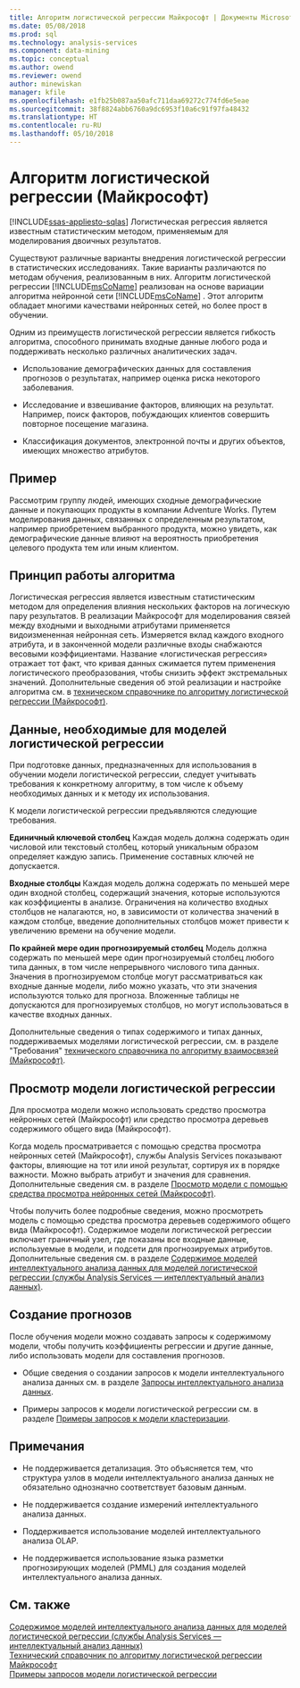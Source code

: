 ```yaml
---
title: Алгоритм логистической регрессии Майкрософт | Документы Microsoft
ms.date: 05/08/2018
ms.prod: sql
ms.technology: analysis-services
ms.component: data-mining
ms.topic: conceptual
ms.author: owend
ms.reviewer: owend
author: minewiskan
manager: kfile
ms.openlocfilehash: e1fb25b087aa50afc711daa69272c774fd6e5eae
ms.sourcegitcommit: 38f8824abb6760a9dc6953f10a6c91f97fa48432
ms.translationtype: HT
ms.contentlocale: ru-RU
ms.lasthandoff: 05/10/2018
---
```

# <a name="microsoft-logistic-regression-algorithm"></a>Алгоритм логистической регрессии (Майкрософт)
[!INCLUDE[ssas-appliesto-sqlas](../../includes/ssas-appliesto-sqlas.md)]
  Логистическая регрессия является известным статистическим методом, применяемым для моделирования двоичных результатов.  
  
 Существуют различные варианты внедрения логистической регрессии в статистических исследованиях. Такие варианты различаются по методам обучения, реализованным в них. Алгоритм логистической регрессии [!INCLUDE[msCoName](../../includes/msconame-md.md)] реализован на основе вариации алгоритма нейронной сети [!INCLUDE[msCoName](../../includes/msconame-md.md)] . Этот алгоритм обладает многими качествами нейронных сетей, но более прост в обучении.  
  
 Одним из преимуществ логистической регрессии является гибкость алгоритма, способного принимать входные данные любого рода и поддерживать несколько различных аналитических задач.  
  
-   Использование демографических данных для составления прогнозов о результатах, например оценка риска некоторого заболевания.  
  
-   Исследование и взвешивание факторов, влияющих на результат. Например, поиск факторов, побуждающих клиентов совершить повторное посещение магазина.  
  
-   Классификация документов, электронной почты и других объектов, имеющих множество атрибутов.  
  
## <a name="example"></a>Пример  
 Рассмотрим группу людей, имеющих сходные демографические данные и покупающих продукты в компании Adventure Works. Путем моделирования данных, связанных с определенным результатом, например приобретением выбранного продукта, можно увидеть, как демографические данные влияют на вероятность приобретения целевого продукта тем или иным клиентом.  
  
## <a name="how-the-algorithm-works"></a>Принцип работы алгоритма  
 Логистическая регрессия является известным статистическим методом для определения влияния нескольких факторов на логическую пару результатов. В реализации Майкрософт для моделирования связей между входными и выходными атрибутами применяется видоизмененная нейронная сеть. Измеряется вклад каждого входного атрибута, и в законченной модели различные входы снабжаются весовыми коэффициентами. Название «логистическая регрессия» отражает тот факт, что кривая данных сжимается путем применения логистического преобразования, чтобы снизить эффект экстремальных значений. Дополнительные сведения об этой реализации и настройке алгоритма см. в [техническом справочнике по алгоритму логистической регрессии (Майкрософт)](../../analysis-services/data-mining/microsoft-logistic-regression-algorithm-technical-reference.md).  
  
## <a name="data-required-for-logistic-regression-models"></a>Данные, необходимые для моделей логистической регрессии  
 При подготовке данных, предназначенных для использования в обучении модели логистической регрессии, следует учитывать требования к конкретному алгоритму, в том числе к объему необходимых данных и к методу их использования.  
  
 К модели логистической регрессии предъявляются следующие требования.  
  
 **Единичный ключевой столбец** Каждая модель должна содержать один числовой или текстовый столбец, который уникальным образом определяет каждую запись. Применение составных ключей не допускается.  
  
 **Входные столбцы** Каждая модель должна содержать по меньшей мере один входной столбец, содержащий значения, которые используются как коэффициенты в анализе. Ограничения на количество входных столбцов не налагаются, но, в зависимости от количества значений в каждом столбце, введение дополнительных столбцов может привести к увеличению времени на обучение модели.  
  
 **По крайней мере один прогнозируемый столбец** Модель должна содержать по меньшей мере один прогнозируемый столбец любого типа данных, в том числе непрерывного числового типа данных. Значения в прогнозируемом столбце могут рассматриваться как входные данные модели, либо можно указать, что эти значения используются только для прогноза. Вложенные таблицы не допускаются для прогнозируемых столбцов, но могут использоваться в качестве входных данных.  
  
 Дополнительные сведения о типах содержимого и типах данных, поддерживаемых моделями логистической регрессии, см. в разделе "Требования" [технического справочника по алгоритму взаимосвязей (Майкрософт)](../../analysis-services/data-mining/microsoft-logistic-regression-algorithm-technical-reference.md).  
  
## <a name="viewing-a-logistic-regression-model"></a>Просмотр модели логистической регрессии  
 Для просмотра модели можно использовать средство просмотра нейронных сетей (Майкрософт) или средство просмотра деревьев содержимого общего вида (Майкрософт).  
  
 Когда модель просматривается с помощью средства просмотра нейронных сетей (Майкрософт), службы Analysis Services показывают факторы, влияющие на тот или иной результат, сортируя их в порядке важности. Можно выбрать атрибут и значения для сравнения. Дополнительные сведения см. в разделе [Просмотр модели с помощью средства просмотра нейронных сетей (Майкрософт)](../../analysis-services/data-mining/browse-a-model-using-the-microsoft-neural-network-viewer.md).  
  
 Чтобы получить более подробные сведения, можно просмотреть модель с помощью средства просмотра деревьев содержимого общего вида (Майкрософт). Содержимое модели логистической регрессии включает граничный узел, где показаны все входные данные, используемые в модели, и подсети для прогнозируемых атрибутов. Дополнительные сведения см. в разделе [Содержимое моделей интеллектуального анализа данных для моделей логистической регрессии (службы Analysis Services — интеллектуальный анализ данных)](../../analysis-services/data-mining/mining-model-content-for-logistic-regression-models.md).  
  
## <a name="creating-predictions"></a>Создание прогнозов  
 После обучения модели можно создавать запросы к содержимому модели, чтобы получить коэффициенты регрессии и другие данные, либо использовать модели для составления прогнозов.  
  
-   Общие сведения о создании запросов к модели интеллектуального анализа данных см. в разделе [Запросы интеллектуального анализа данных](../../analysis-services/data-mining/data-mining-queries.md).  
  
-   Примеры запросов к модели логистической регрессии см. в разделе [Примеры запросов к модели кластеризации](../../analysis-services/data-mining/clustering-model-query-examples.md).  
  
## <a name="remarks"></a>Примечания  
  
-   Не поддерживается детализация. Это объясняется тем, что структура узлов в модели интеллектуального анализа данных не обязательно однозначно соответствует базовым данным.  
  
-   Не поддерживается создание измерений интеллектуального анализа данных.  
  
-   Поддерживается использование моделей интеллектуального анализа OLAP.  
  
-   Не поддерживается использование языка разметки прогнозирующих моделей (PMML) для создания моделей интеллектуального анализа данных.  
  
## <a name="see-also"></a>См. также  
 [Содержимое моделей интеллектуального анализа данных для моделей логистической регрессии (службы Analysis Services — интеллектуальный анализ данных)](../../analysis-services/data-mining/mining-model-content-for-logistic-regression-models.md)   
 [Технический справочник по алгоритму логистической регрессии Майкрософт](../../analysis-services/data-mining/microsoft-logistic-regression-algorithm-technical-reference.md)   
 [Примеры запросов модели логистической регрессии](../../analysis-services/data-mining/logistic-regression-model-query-examples.md)  
  
  
